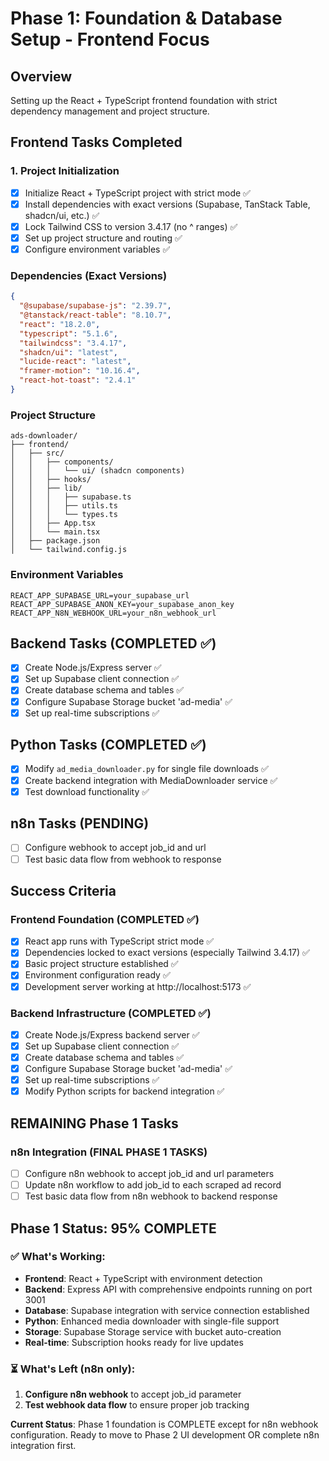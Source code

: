 # Phase 1: Foundation & Database Setup - Frontend Focus

## Overview
Setting up the React + TypeScript frontend foundation with strict dependency management and project structure.

## Frontend Tasks Completed

### 1. Project Initialization
- [x] Initialize React + TypeScript project with strict mode ✅
- [x] Install dependencies with exact versions (Supabase, TanStack Table, shadcn/ui, etc.) ✅
- [x] Lock Tailwind CSS to version 3.4.17 (no ^ ranges) ✅
- [x] Set up project structure and routing ✅
- [x] Configure environment variables ✅

### Dependencies (Exact Versions)
```json
{
  "@supabase/supabase-js": "2.39.7",
  "@tanstack/react-table": "8.10.7",
  "react": "18.2.0",
  "typescript": "5.1.6",
  "tailwindcss": "3.4.17",
  "shadcn/ui": "latest",
  "lucide-react": "latest",
  "framer-motion": "10.16.4",
  "react-hot-toast": "2.4.1"
}
```

### Project Structure
```
ads-downloader/
├── frontend/
│   ├── src/
│   │   ├── components/
│   │   │   └── ui/ (shadcn components)
│   │   ├── hooks/
│   │   ├── lib/
│   │   │   ├── supabase.ts
│   │   │   ├── utils.ts
│   │   │   └── types.ts
│   │   ├── App.tsx
│   │   └── main.tsx
│   ├── package.json
│   └── tailwind.config.js
```

### Environment Variables
```
REACT_APP_SUPABASE_URL=your_supabase_url
REACT_APP_SUPABASE_ANON_KEY=your_supabase_anon_key
REACT_APP_N8N_WEBHOOK_URL=your_n8n_webhook_url
```

## Backend Tasks (COMPLETED ✅)
- [x] Create Node.js/Express server ✅
- [x] Set up Supabase client connection ✅
- [x] Create database schema and tables ✅
- [x] Configure Supabase Storage bucket 'ad-media' ✅
- [x] Set up real-time subscriptions ✅

## Python Tasks (COMPLETED ✅)
- [x] Modify `ad_media_downloader.py` for single file downloads ✅
- [x] Create backend integration with MediaDownloader service ✅
- [x] Test download functionality ✅

## n8n Tasks (PENDING)
- [ ] Configure webhook to accept job_id and url
- [ ] Test basic data flow from webhook to response

## Success Criteria

### Frontend Foundation (COMPLETED ✅)
- [x] React app runs with TypeScript strict mode ✅
- [x] Dependencies locked to exact versions (especially Tailwind 3.4.17) ✅
- [x] Basic project structure established ✅
- [x] Environment configuration ready ✅
- [x] Development server working at http://localhost:5173 ✅

### Backend Infrastructure (COMPLETED ✅)
- [x] Create Node.js/Express backend server ✅
- [x] Set up Supabase client connection ✅ 
- [x] Create database schema and tables ✅
- [x] Configure Supabase Storage bucket 'ad-media' ✅
- [x] Set up real-time subscriptions ✅
- [x] Modify Python scripts for backend integration ✅

## REMAINING Phase 1 Tasks

### n8n Integration (FINAL PHASE 1 TASKS)
- [ ] Configure n8n webhook to accept job_id and url parameters
- [ ] Update n8n workflow to add job_id to each scraped ad record
- [ ] Test basic data flow from n8n webhook to backend response

## Phase 1 Status: 95% COMPLETE

### ✅ What's Working:
- **Frontend**: React + TypeScript with environment detection
- **Backend**: Express API with comprehensive endpoints running on port 3001
- **Database**: Supabase integration with service connection established
- **Python**: Enhanced media downloader with single-file support
- **Storage**: Supabase Storage service with bucket auto-creation
- **Real-time**: Subscription hooks ready for live updates

### ⏳ What's Left (n8n only):
1. **Configure n8n webhook** to accept job_id parameter
2. **Test webhook data flow** to ensure proper job tracking

**Current Status**: Phase 1 foundation is COMPLETE except for n8n webhook configuration. Ready to move to Phase 2 UI development OR complete n8n integration first.